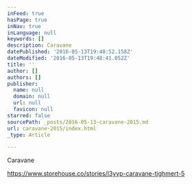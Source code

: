 ```yaml
---
inFeed: true
hasPage: true
inNav: true
inLanguage: null
keywords: []
description: Caravane
datePublished: '2016-05-13T19:48:52.158Z'
dateModified: '2016-05-13T19:48:41.052Z'
title: ''
author: []
authors: []
publisher:
  name: null
  domain: null
  url: null
  favicon: null
starred: false
sourcePath: _posts/2016-05-13-caravane-2015.md
url: caravane-2015/index.html
_type: Article

---
```

Caravane

https://www.storehouse.co/stories/l3yyp-caravane-tighmert-5